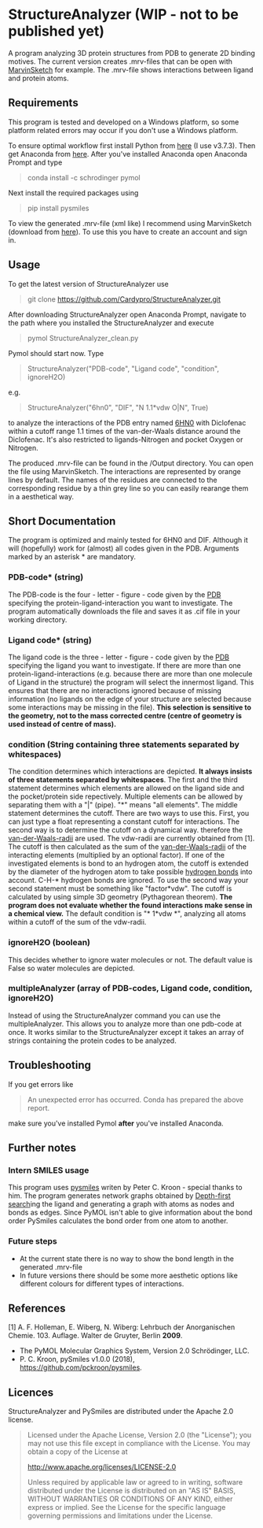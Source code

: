 # StructureAnalyzer (WIP - not to be published yet)
A program analyzing 3D protein structures from PDB to generate 2D binding motives. The current version creates .mrv-files that can be open with [MarvinSketch](https://chemaxon.com/products/marvin) for example. The .mrv-file shows interactions between ligand and protein atoms.

## Requirements

This program is tested and developed on a Windows platform, so some platform related errors may occur if you don't use a Windows platform. 

To ensure optimal workflow first install Python from [here](https://www.python.org/downloads/) (I use v3.7.3). Then get Anaconda from [here](https://www.anaconda.com/distribution/#download-section). After you've installed Anaconda open Anaconda Prompt and type

> conda install -c schrodinger pymol

Next install the required packages using

>pip install pysmiles

To view the generated .mrv-file (xml like) I recommend using MarvinSketch (download from [here](https://chemaxon.com/products/marvin/download)). To use this you have to create an account and sign in.
   
## Usage

To get the latest version of StructureAnalyzer use

>git clone https://github.com/Cardypro/StructureAnalyzer.git

After downloading StructureAnalyzer open Anaconda Prompt, navigate to the path where you installed the StructureAnalyzer and execute
> pymol StructureAnalyzer_clean.py

Pymol should start now. Type 
> StructureAnalyzer("PDB-code", "Ligand code", "condition", ignoreH2O)

e.g.
> StructureAnalyzer("6hn0", "DIF", "N 1.1\*vdw O|N", True)

to analyze the interactions of the PDB entry named [6HN0](https://www.rcsb.org/structure/6hn0) with Diclofenac within a cutoff range 1.1 times of the van-der-Waals distance around the Diclofenac. It's also restricted to ligands-Nitrogen and pocket Oxygen or Nitrogen.

The produced .mrv-file can be found in the /Output directory. You can open the file using MarvinSketch. The interactions are represented by orange lines by default. The names of the residues are connected to the corresponding residue by a thin grey line so you can easily rearange them in a aesthetical way.

## Short Documentation

The program is optimized and mainly tested for 6HN0 and DIF. Although it will (hopefully) work for (almost) all codes given in the PDB.  Arguments marked by an asterisk * are mandatory.

### PDB-code* (string)
The PDB-code is the four - letter - figure - code given by the [PDB](https://www.rcsb.org/) specifying the protein-ligand-interaction you want to investigate. The program automatically downloads the file and saves it as .cif file in your working directory.

### Ligand code* (string)
The ligand code is the three - letter - figure - code given by the [PDB](https://www.rcsb.org/) specifying the ligand you want to investigate. If there are more than one protein-ligand-interactions (e.g. because there are more than one molecule of Ligand in the structure) the program will select the innermost ligand. This ensures that there are no interactions ignored because of missing information (no ligands on the edge of your structure are selected because some interactions may be missing in the file). **This selection is sensitive to the geometry, not to the mass corrected centre (centre of geometry is used instead of centre of mass).**

### condition (String containing three statements separated by whitespaces)
The condition determines which interactions are depicted. **It always insists of three statements separated by whitespaces**. The first and the third statement determines which elements are allowed on the ligand side and the pocket/protein side repectively. Multiple elements can be allowed by separating them with a "|" (pipe). "\*" means "all elements".
The middle statement determines the cutoff. There are two ways to use this. First, you can just type a float representing a constant cutoff for interactions. The second way is to determine the cutoff on a dynamical way. therefore the [van-der-Waals-radii](https://en.wikipedia.org/wiki/Van_der_Waals_radius) are used. The vdw-radii are currently obtained from [1]. The cutoff is then calculated as the sum of the [van-der-Waals-radii](https://en.wikipedia.org/wiki/Van_der_Waals_radius) of the interacting elements (multiplied by an optional factor). If one of the investigated elements is bond to an hydrogen atom, the cutoff is extended by the diameter of the hydrogen atom to take possible [hydrogen bonds](https://en.wikipedia.org/wiki/Hydrogen_bond) into account. C-H-\* hydrogen bonds are ignored. To use the second way your second statement must be something like "factor\*vdw".
The cutoff is calculated by using simple 3D geometry (Pythagorean theorem). **The program does not evaluate whether the found interactions make sense in a chemical view.** The default condition is "\* 1\*vdw \*", analyzing all atoms within a cutoff of the sum of the vdw-radii.

### ignoreH2O (boolean)
This decides whether to ignore water molecules or not. The default value is False so water molecules are depicted.

### multipleAnalyzer (array of PDB-codes, Ligand code, condition, ignoreH2O)
Instead of using the StructureAnalyzer command you can use the multipleAnalyzer. This allows you to analyze more than one pdb-code at once. It works similar to the StructureAnalyzer except it takes an array of strings containing the protein codes to be analyzed.

## Troubleshooting

If you get errors like
> An unexpected error has occurred. Conda has prepared the above report.

make sure you've installed Pymol **after** you've installed Anaconda.

## Further notes

### Intern SMILES usage
This program uses [pysmiles](https://pypi.org/project/pysmiles/) writen by Peter C. Kroon - special thanks to him. The program generates network graphs obtained by [Depth-first search](https://en.wikipedia.org/wiki/Depth-first_search)ing the ligand and generating a graph with atoms as nodes and bonds as edges. Since PyMOL isn't able to give information about the bond order PySmiles calculates the bond order from one atom to another.

### Future steps
- At the current state there is no way to show the bond length in the generated .mrv-file
- In future versions there should be some more aesthetic options like different colours for different types of interactions.

## References
[1]  A. F. Holleman, E. Wiberg, N. Wiberg: Lehrbuch der Anorganischen Chemie. 103. Auflage. Walter de Gruyter, Berlin **2009**.
 - The PyMOL Molecular Graphics System, Version 2.0 Schrödinger, LLC. 
 - P. C. Kroon, pySmiles v1.0.0 (2018), https://github.com/pckroon/pysmiles.
 
 ## Licences
 
 StructureAnalyzer and PySmiles are distributed under the Apache 2.0 license.
   >Licensed under the Apache License, Version 2.0 (the "License");
   >you may not use this file except in compliance with the License.
   >You may obtain a copy of the License at
   >
   >http://www.apache.org/licenses/LICENSE-2.0
   >
   >Unless required by applicable law or agreed to in writing, software
   >distributed under the License is distributed on an "AS IS" BASIS,
   >WITHOUT WARRANTIES OR CONDITIONS OF ANY KIND, either express or implied.
   >See the License for the specific language governing permissions and
   >limitations under the License.
